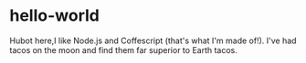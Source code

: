 # hello-world
Hubot here,I like Node.js and Coffescript (that's what I'm made of!).
I've had tacos on the moon and find them far superior to Earth tacos.
